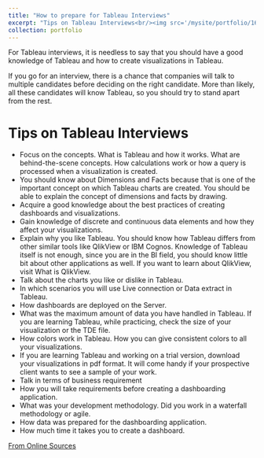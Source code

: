 ```yaml
---
title: "How to prepare for Tableau Interviews"
excerpt: "Tips on Tableau Interviews<br/><img src='/mysite/portfolio/160119.jpg'>"
collection: portfolio
---
```

For Tableau interviews, it is needless to say that you should have a good knowledge of Tableau and how to create visualizations in Tableau.<br/>

If you go for an interview, there is a chance that companies will talk to multiple candidates before deciding on the right candidate. More than likely, all these candidates will know Tableau, so you should try to stand apart from the rest.<br/>

# Tips on Tableau Interviews
* Focus on the concepts. What is Tableau and how it works. What are behind-the-scene concepts. How calculations work or how a query is processed when a visualization is created.
* You should know about Dimensions and Facts because that is one of the important concept on which Tableau charts are created. You should be able to explain the concept of dimensions and facts by drawing.
* Acquire a good knowledge about the best practices of creating dashboards and visualizations.
* Gain knowledge of discrete and continuous data elements and how they affect your visualizations.
* Explain why you like Tableau. You should know how Tableau differs from other similar tools like QlikView or IBM Cognos. Knowledge of Tableau itself is not enough, since you are in the BI field, you should know little bit about other applications as well. If you want to learn about QlikView, visit What is QlikView.
* Talk about the charts you like or dislike in Tableau.
* In which scenarios you will use Live connection or Data extract in Tableau.
* How dashboards are deployed on the Server.
* What was the maximum amount of data you have handled in Tableau. If you are learning Tableau, while practicing, check the size of your visualization or the TDE file.
* How colors work in Tableau. How you can give consistent colors to all your visualizations.
* If you are learning Tableau and working on a trial version, download your visualizations in pdf format. It will come handy if your prospective client wants to see a sample of your work.
* Talk in terms of business requirement
* How you will take requirements before creating a dashboarding application.
* What was your development methodology. Did you work in a waterfall methodology or agile.
* How data was prepared for the dashboarding application.
* How much time it takes you to create a dashboard.

[From Online Sources](http://www.learntableaupublic.com/how-to-prepare-for-tableau-interviews/)
